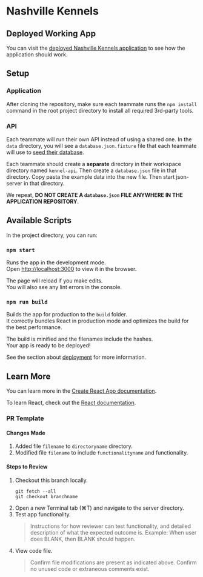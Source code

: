 # Nashville Kennels

## Deployed Working App

You can visit the [deployed Nashville Kennels application](https://kennels.nss.team) to see how the application should work.

## Setup

### Application

After cloning the repository, make sure each teammate runs the `npm install` command in the root project directory to install all required 3rd-party tools.

### API

Each teammate will run their own API instead of using a shared one. In the `data` directory, you will see a `database.json.fixture` file that each teammate will use to [seed their database](https://en.wikipedia.org/wiki/Database_seeding).

Each teammate should create a **separate** directory in their workspace directory named `kennel-api`. Then create a `database.json` file in that directory. Copy pasta the example data into the new file. Then start json-server in that directory.

We repeat, **DO NOT CREATE A `database.json` FILE ANYWHERE IN THE APPLICATION REPOSITORY**.

## Available Scripts

In the project directory, you can run:

### `npm start`

Runs the app in the development mode.<br>
Open [http://localhost:3000](http://localhost:3000) to view it in the browser.

The page will reload if you make edits.<br>
You will also see any lint errors in the console.

### `npm run build`

Builds the app for production to the `build` folder.<br>
It correctly bundles React in production mode and optimizes the build for the best performance.

The build is minified and the filenames include the hashes.<br>
Your app is ready to be deployed!

See the section about [deployment](https://facebook.github.io/create-react-app/docs/deployment) for more information.

## Learn More

You can learn more in the [Create React App documentation](https://facebook.github.io/create-react-app/docs/getting-started).

To learn React, check out the [React documentation](https://reactjs.org/).

### PR Template
#### Changes Made
1. Added file `filename` to `directoryname` directory.
1. Modified file `filename` to include `functionalityname` and functionality.
​
#### Steps to Review
1. Checkout this branch locally.
    ```
    git fetch --all
    git checkout branchname
    ```
2. Open a new Terminal tab (⌘T) and navigate to the server directory.
3. Test app functionality.
    > Instructions for how reviewer can test functionality, and detailed description of what the expected outcome is.
    > Example: When user does BLANK, then BLANK should happen.
4. View code file.
    > Confirm file modifications are present as indicated above.
    > Confirm no unused code or extraneous comments exist.
